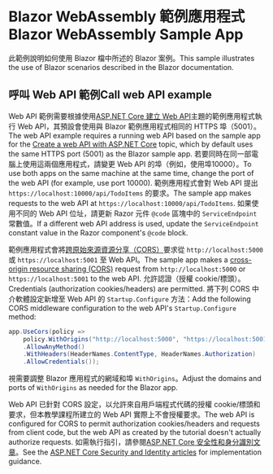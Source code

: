 # <a name="blazor-webassembly-sample-app"></a><span data-ttu-id="378d3-101">Blazor WebAssembly 範例應用程式</span><span class="sxs-lookup"><span data-stu-id="378d3-101">Blazor WebAssembly Sample App</span></span>

<span data-ttu-id="378d3-102">此範例說明如何使用 Blazor 檔中所述的 Blazor 案例。</span><span class="sxs-lookup"><span data-stu-id="378d3-102">This sample illustrates the use of Blazor scenarios described in the Blazor documentation.</span></span>

## <a name="call-web-api-example"></a><span data-ttu-id="378d3-103">呼叫 Web API 範例</span><span class="sxs-lookup"><span data-stu-id="378d3-103">Call web API example</span></span>

<span data-ttu-id="378d3-104">Web API 範例需要根據使用<a href="https://docs.microsoft.com/aspnet/core/tutorials/first-web-api">ASP.NET Core 建立 Web API</a>主題的範例應用程式執行 Web API，其預設會使用與 Blazor 範例應用程式相同的 HTTPS 埠（5001）。</span><span class="sxs-lookup"><span data-stu-id="378d3-104">The web API example requires a running web API based on the sample app for the <a href="https://docs.microsoft.com/aspnet/core/tutorials/first-web-api">Create a web API with ASP.NET Core</a> topic, which by default uses the same HTTPS port (5001) as the Blazor sample app.</span></span> <span data-ttu-id="378d3-105">若要同時在同一部電腦上使用這兩個應用程式，請變更 Web API 的埠（例如，使用埠10000）。</span><span class="sxs-lookup"><span data-stu-id="378d3-105">To use both apps on the same machine at the same time, change the port of the web API (for example, use port 10000).</span></span> <span data-ttu-id="378d3-106">範例應用程式會對 Web API 提出 `https://localhost:10000/api/TodoItems` 的要求。</span><span class="sxs-lookup"><span data-stu-id="378d3-106">The sample app makes requests to the web API at `https://localhost:10000/api/TodoItems`.</span></span> <span data-ttu-id="378d3-107">如果使用不同的 Web API 位址，請更新 Razor 元件 `@code` 區塊中的 `ServiceEndpoint` 常數值。</span><span class="sxs-lookup"><span data-stu-id="378d3-107">If a different web API address is used, update the `ServiceEndpoint` constant value in the Razor component's `@code` block.</span></span></p>

<span data-ttu-id="378d3-108">範例應用程式會將<a href="https://docs.microsoft.com/aspnet/core/security/cors">跨原始來源資源分享（CORS）</a>要求從 `http://localhost:5000` 或 `https://localhost:5001` 至 Web API。</span><span class="sxs-lookup"><span data-stu-id="378d3-108">The sample app makes a <a href="https://docs.microsoft.com/aspnet/core/security/cors">cross-origin resource sharing (CORS)</a> request from `http://localhost:5000` or `https://localhost:5001` to the web API.</span></span> <span data-ttu-id="378d3-109">允許認證（授權 cookie/標頭）。</span><span class="sxs-lookup"><span data-stu-id="378d3-109">Credentials (authorization cookies/headers) are permitted.</span></span> <span data-ttu-id="378d3-110">將下列 CORS 中介軟體設定新增至 Web API 的 `Startup.Configure` 方法：</span><span class="sxs-lookup"><span data-stu-id="378d3-110">Add the following CORS middleware configuration to the web API's `Startup.Configure` method:</span></span></p>

```csharp
app.UseCors(policy => 
    policy.WithOrigins("http://localhost:5000", "https://localhost:5001")
    .AllowAnyMethod()
    .WithHeaders(HeaderNames.ContentType, HeaderNames.Authorization)
    .AllowCredentials());
```

<span data-ttu-id="378d3-111">視需要調整 Blazor 應用程式的網域和埠 `WithOrigins`。</span><span class="sxs-lookup"><span data-stu-id="378d3-111">Adjust the domains and ports of `WithOrigins` as needed for the Blazor app.</span></span>

<span data-ttu-id="378d3-112">Web API 已針對 CORS 設定，以允許來自用戶端程式代碼的授權 cookie/標頭和要求，但本教學課程所建立的 Web API 實際上不會授權要求。</span><span class="sxs-lookup"><span data-stu-id="378d3-112">The web API is configured for CORS to permit authorization cookies/headers and requests from client code, but the web API as created by the tutorial doesn't actually authorize requests.</span></span> <span data-ttu-id="378d3-113">如需執行指引，請參閱<a href="https://docs.microsoft.com/aspnet/core/security/">ASP.NET Core 安全性和身分識別文章</a>。</span><span class="sxs-lookup"><span data-stu-id="378d3-113">See the <a href="https://docs.microsoft.com/aspnet/core/security/">ASP.NET Core Security and Identity articles</a> for implementation guidance.</span></span>
